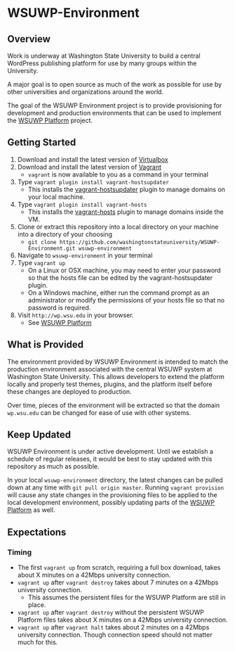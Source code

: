 # WSUWP-Environment

## Overview

Work is underway at Washington State University to build a central WordPress publishing platform for use by many groups within the University.

A major goal is to open source as much of the work as possible for use by other universities and organizations around the world.

The goal of the WSUWP Environment project is to provide provisioning for development and production environments that can be used to implement the [WSUWP Platform](https://github.com/washingtonstateuniversity/WSUWP-Platform) project.

## Getting Started

1. Download and install the latest version of [Virtualbox](https://www.virtualbox.org/wiki/Downloads)
1. Download and install the latest version of [Vagrant](http://downloads.vagrantup.com/)
	* `vagrant` is now available to you as a command in your terminal
1. Type `vagrant plugin install vagrant-hostsupdater`
	* This installs the [vagrant-hostsupdater](https://github.com/cogitatio/vagrant-hostsupdater) plugin to manage domains on your local machine.
1. Type `vagrant plugin install vagrant-hosts`
	* This installs the [vagrant-hosts](https://github.com/adrienthebo/vagrant-hosts) plugin to manage domains inside the VM.
1. Clone or extract this repository into a local directory on your machine into a directory of your choosing
	* `git clone https://github.com/washingtonstateuniversity/WSUWP-Environment.git wsuwp-environment`
1. Navigate to `wsuwp-environment` in your terminal
1. Type `vagrant up`
	* On a Linux or OSX machine, you may need to enter your password so that the hosts file can be edited by the vagrant-hostsupdater plugin.
	* On a Windows machine, either run the command prompt as an administrator or modify the permissions of your hosts file so that no password is required.
1. Visit `http://wp.wsu.edu` in your browser.
	* See [WSUWP Platform](https://github.com/washingtonstateuniversity/WSUWP-Platform)

## What is Provided

The environment provided by WSUWP Environment is intended to match the production environment associated with the central WSUWP system at Washington State University. This allows developers to extend the platform locally and properly test themes, plugins, and the platform itself before these changes are deployed to production.

Over time, pieces of the environment will be extracted so that the domain `wp.wsu.edu` can be changed for ease of use with other systems.

## Keep Updated

WSUWP Environment is under active development. Until we establish a schedule of regular releases, it would be best to stay updated with this repository as much as possible.

In your local `wsuwp-environment` directory, the latest changes can be pulled down at any time with `git pull origin master`. Running `vagrant provision` will cause any state changes in the provisioning files to be applied to the local development environment, possibly updating parts of the [WSUWP Platform](https://github.com/washingtonstateuniversity/WSUWP-Platform) as well.

## Expectations

### Timing

* The first `vagrant up` from scratch, requiring a full box download, takes about X minutes on a 42Mbps university connection.
* `vagrant up` after `vagrant destroy` takes about 7 minutes on a 42Mbps university connection.
	* This assumes the persistent files for the WSUWP Platform are still in place.
* `vagrant up` after `vagrant destroy` without the persistent WSUWP Platform files takes about X minutes on a 42Mbps university connection.
* `vagrant up` after `vagrant halt` takes about 2 minutes on a 42Mbps university connection. Though connection speed should not matter much for this.